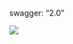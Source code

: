 swagger: “2.0”

![](https://github.com/nadjbabidaniel/BasicAuthenticationWEBAPI/blob/master/Image1.png)
